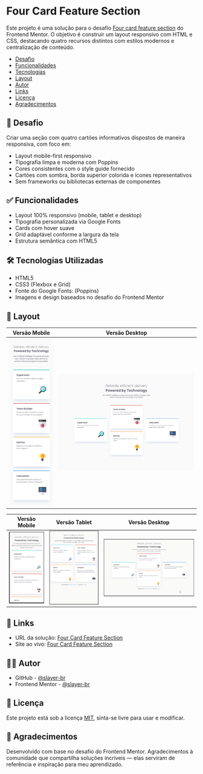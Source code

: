 # Four Card Feature Section

Este projeto é uma solução para o desafio <a href="https://www.frontendmentor.io/challenges/four-card-feature-section-weK1eFYK" target="_blank" rel="noopener noreferrer">Four card feature section</a> do Frontend Mentor. O objetivo é construir um layout responsivo com HTML e CSS, destacando quatro recursos distintos com estilos modernos e centralização de conteúdo.

- [Desafio](#-desafio)
- [Funcionalidades](#-funcionalidades)
- [Tecnologias](#️-tecnologias-utilizadas)
- [Layout](#-layout)
- [Autor](#-autor)
- [Links](#-links)
- [Licença](#-licença)
- [Agradecimentos](#-agradecimentos)

## 🧩 Desafio

Criar uma seção com quatro cartões informativos dispostos de maneira responsiva, com foco em:

- Layout mobile-first responsivo
- Tipografia limpa e moderna com Poppins
- Cores consistentes com o style guide fornecido
- Cartões com sombra, borda superior colorida e ícones representativos
- Sem frameworks ou bibliotecas externas de componentes

## ✅ Funcionalidades

- Layout 100% responsivo (mobile, tablet e desktop)
- Tipografia personalizada via Google Fonts
- Cards com hover suave
- Grid adaptável conforme a largura da tela
- Estrutura semântica com HTML5

## 🛠️ Tecnologias Utilizadas

- HTML5
- CSS3 (Flexbox e Grid)
- Fonte do Google Fonts: (Poppins)
- Imagens e design baseados no desafio do Frontend Mentor

## 📸 Layout

| Versão Mobile | Versão Desktop |
|---------------|----------------|
| ![Mobile](./assets/images/mobile-design.jpg) | ![Desktop](./assets/images/desktop-design.jpg) |

| Versão Mobile | Versão Tablet | Versão Desktop |
|---------------|---------------|----------------|
| ![Mobile](./assets/images/FourCardMobile.gif) | ![Tablet](./assets/images/FourCardTablet.gif) | ![Desktop](./assets/images/FourCardDesktop.gif) |

## 🔗 Links
- URL da solução: <a href="https://github.com/slayer-br/four-cards-feature-section" target="_blank" rel="noopener noreferrer">Four Card Feature Section</a>
- Site ao vivo: <a href="https://slayer-br.github.io/four-cards-feature-section" target="_blank" rel="noopener noreferrer">Four Card Feature Section</a>

## 👨‍💻 Autor
- GitHub - <a href="https://github.com/slayer-br" target="_blank" rel="noopener noreferrer">@slayer-br</a>
- Frontend Mentor - <a href="https://www.frontendmentor.io/profile/slayer-br" target="_blank" rel="noopener noreferrer">@slayer-br</a>

## 📝 Licença

Este projeto está sob a licença [MIT](LICENSE), sinta-se livre para usar e modificar.

## 🙌 Agradecimentos
Desenvolvido com base no desafio do Frontend Mentor. Agradecimentos à comunidade que compartilha soluções incríveis — elas serviram de referência e inspiração para meu aprendizado.
